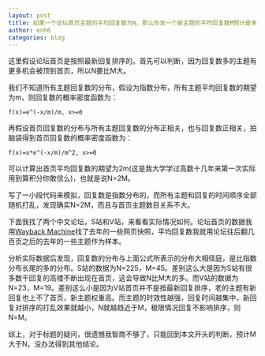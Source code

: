 ```yaml
---
layout: post
title: 如果一个论坛首页主题的平均回复数为N，那么你发一个新主题的平均回复数M预计是多少？
author: enh6
categories: blog
---
```


这里假设论坛首页是按照最新回复排序的。首先可以判断，因为回复数多的主题有更多机会被顶到首页，所以N要比M大。

我们不知道所有主题回复数的分布，假设为指数分布，所有主题平均回复数的期望为m，则回复数的概率密度函数为：
```
f(x)=e^(-x/m)/m, x>=0
```
再假设首页回复数的分布与所有主题回复数的分布正相关，也与回复数正相关，拍脑袋得到首页回复数的概率密度函数为：
```
f(x)=x*e^(-x/m)/m^2, x>=0
```
可以计算出首页平均回复数的期望为2m(这是我大学学过高数十几年来第一次实际用到算积分你敢信么)，也就是说N=2M。

写了一小段代码来模拟，回复数是指数分布的，而所有主题和回复的时间顺序全部随机打乱，发现确实N=2M，而且与首页主题数目关系不大。

下面我找了两个中文论坛，S站和V站，来看看实际情况如何。论坛首页的数据我用[Wayback Machine](https://archive.org/web/)找了去年的一些网页快照，平均回复数我就用论坛往后翻几百页之后的去年的一些主题作为样本。

分析实际数据后发现，回复数的分布与上面公式所表示的分布大相径庭，是比指数分布长尾的多的分布。S站的数据为N=225，M=45。差别这么大是因为S站有很多数千回复的高楼不断出现在首页，这会导致N比M大的多。而V站的数据为N=23，M=19。差别这么小是因为V站首页并不是按最新回复排序，老的主题有新回复也上不了首页，新主题权重高。而主题的时效性越强，回复时间越集中，新回复对排序的打乱效果就越小，N就越趋近于M，极限情况回复不影响排序，则N=M。

综上，对于标题的疑问，很遗憾我智商不够了，只能回到本文开头的判断，预计M大于N，没办法得到其他结论。

